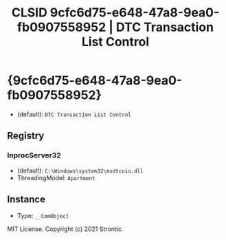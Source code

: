 ﻿---
title: "CLSID 9cfc6d75-e648-47a8-9ea0-fb0907558952 | DTC Transaction List Control"
excerpt: What is COM-Object CLSID 9cfc6d75-e648-47a8-9ea0-fb0907558952?
---

# {9cfc6d75-e648-47a8-9ea0-fb0907558952}

* (default): `DTC Transaction List Control`

## Registry


### InprocServer32

* (default): `C:\Windows\system32\msdtcuiu.dll`
* ThreadingModel: `Apartment`

## Instance

* Type: `__ComObject`

MIT License. Copyright (c) 2021 Strontic.


